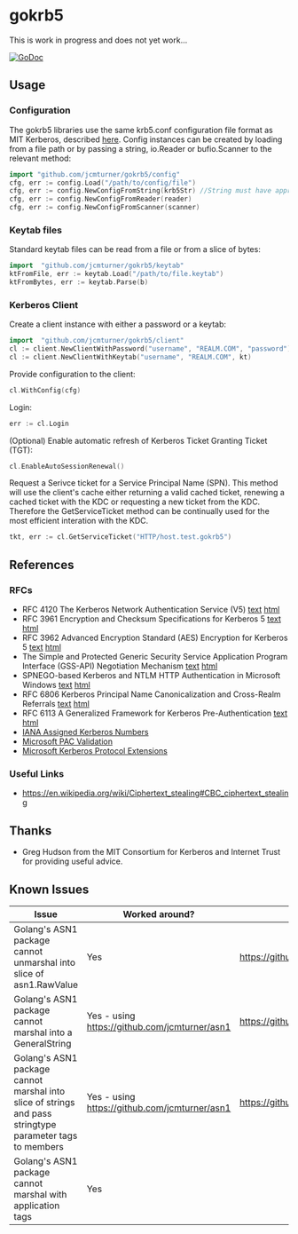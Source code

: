 # gokrb5

This is work in progress and does not yet work...

[![GoDoc](https://godoc.org/github.com/jcmturner/gokrb5?status.svg)](https://godoc.org/github.com/jcmturner/gokrb5)

## Usage
### Configuration
The gokrb5 libraries use the same krb5.conf configuration file format as MIT Kerberos, described [here](https://web.mit.edu/kerberos/krb5-latest/doc/admin/conf_files/krb5_conf.html).
Config instances can be created by loading from a file path or by passing a string, io.Reader or bufio.Scanner to the relevant method:
```go
import "github.com/jcmturner/gokrb5/config"
cfg, err := config.Load("/path/to/config/file")
cfg, err := config.NewConfigFromString(krb5Str) //String must have appropriate newline separations
cfg, err := config.NewConfigFromReader(reader)
cfg, err := config.NewConfigFromScanner(scanner)
```
### Keytab files
Standard keytab files can be read from a file or from a slice of bytes:
```go
import 	"github.com/jcmturner/gokrb5/keytab"
ktFromFile, err := keytab.Load("/path/to/file.keytab")
ktFromBytes, err := keytab.Parse(b)

```
### Kerberos Client
Create a client instance with either a password or a keytab:
```go
import 	"github.com/jcmturner/gokrb5/client"
cl := client.NewClientWithPassword("username", "REALM.COM", "password")
cl := client.NewClientWithKeytab("username", "REALM.COM", kt)

```
Provide configuration to the client:
```go
cl.WithConfig(cfg)
```
Login:
```go
err := cl.Login
```
(Optional) Enable automatic refresh of Kerberos Ticket Granting Ticket (TGT):
```go
cl.EnableAutoSessionRenewal()
```
Request a Serivce ticket for a Service Principal Name (SPN).
This method will use the client's cache either returning a valid cached ticket, renewing a cached ticket with the KDC or requesting a new ticket from the KDC.
Therefore the GetServiceTicket method can be continually used for the most efficient interation with the KDC.
```go
tkt, err := cl.GetServiceTicket("HTTP/host.test.gokrb5")
```

## References
### RFCs
* RFC 4120 The Kerberos Network Authentication Service (V5)
[text](https://www.ietf.org/rfc/rfc4120.txt) [html](https://tools.ietf.org/html/rfc4120)
* RFC 3961 Encryption and Checksum Specifications for Kerberos 5
[text](https://www.ietf.org/rfc/rfc3961.txt) [html](https://tools.ietf.org/html/rfc3961)
* RFC 3962 Advanced Encryption Standard (AES) Encryption for Kerberos 5
[text](https://www.ietf.org/rfc/rfc3962.txt) [html](https://tools.ietf.org/html/rfc3962)
* The Simple and Protected Generic Security Service Application Program Interface (GSS-API) Negotiation Mechanism [text](https://www.ietf.org/rfc/rfc4178.txt) [html](https://tools.ietf.org/html/rfc4178.html)
* SPNEGO-based Kerberos and NTLM HTTP Authentication in Microsoft Windows [text](https://www.ietf.org/rfc/rfc4559.txt) [html](https://tools.ietf.org/html/rfc4559.html)
* RFC 6806 Kerberos Principal Name Canonicalization and Cross-Realm Referrals [text](https://www.ietf.org/rfc/rfc6806.txt) [html](https://tools.ietf.org/html/rfc6806.html)
* RFC 6113 A Generalized Framework for Kerberos Pre-Authentication [text](https://www.ietf.org/rfc/rfc6113.txt) [html](https://tools.ietf.org/html/rfc6113.html)
* [IANA Assigned Kerberos Numbers](http://www.iana.org/assignments/kerberos-parameters/kerberos-parameters.xhtml)
* [Microsoft PAC Validation](https://blogs.msdn.microsoft.com/openspecification/2009/04/24/understanding-microsoft-kerberos-pac-validation/)
* [Microsoft Kerberos Protocol Extensions](https://msdn.microsoft.com/en-us/library/cc233855.aspx)

### Useful Links
* https://en.wikipedia.org/wiki/Ciphertext_stealing#CBC_ciphertext_stealing

## Thanks
* Greg Hudson from the MIT Consortium for Kerberos and Internet Trust for providing useful advice.

## Known Issues
| Issue | Worked around? | References |
|-------|-------------|------------|
| Golang's ASN1 package cannot unmarshal into slice of asn1.RawValue | Yes | https://github.com/golang/go/issues/17321 |
| Golang's ASN1 package cannot marshal into a GeneralString | Yes - using https://github.com/jcmturner/asn1 | https://github.com/golang/go/issues/18832 |
| Golang's ASN1 package cannot marshal into slice of strings and pass stringtype parameter tags to members | Yes - using https://github.com/jcmturner/asn1 | https://github.com/golang/go/issues/18834 |
| Golang's ASN1 package cannot marshal with application tags | Yes | |